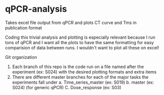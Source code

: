 # qPCR-analysis
Takes excel file output from qPCR and plots CT curve and Tms in publication format

Coding this trivial analysis and plotting is especially relevant because I run tons of qPCR and I want all the plots to have the same formatting for easy comparision of data between runs. I wouldn't want to plot all these on excel!

Git organization

1. Each branch of this repo is the code run on a file named after the experiment (ex: S024) with the desired plotting formats and extra items
2. There are different master branches for each of the major tasks the experiments fall under a. Time_series_master (ex: S019) b. master (ex: S024) (for generic qPCR) C. Dose_response (ex: S03)
